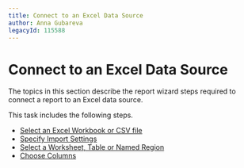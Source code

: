 ```yaml
---
title: Connect to an Excel Data Source
author: Anna Gubareva
legacyId: 115588
---
```

# Connect to an Excel Data Source
The topics in this section describe the report wizard steps required to connect a report to an Excel data source.

This task includes the following steps.
* [Select an Excel Workbook or CSV file](connect-to-an-excel-data-source/select-an-excel-workbook-or-csv-file.md)
* [Specify Import Settings](connect-to-an-excel-data-source/specify-import-settings.md)
* [Select a Worksheet, Table or Named Region](connect-to-an-excel-data-source/select-a-worksheet-table-or-named-region.md)
* [Choose Columns](connect-to-an-excel-data-source/choose-columns.md)